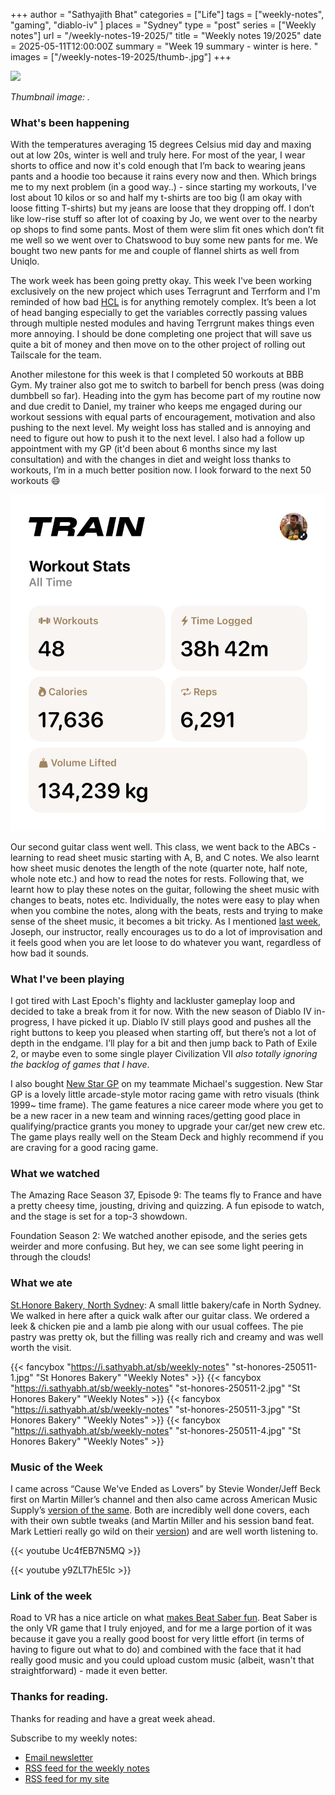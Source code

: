 +++
author = "Sathyajith Bhat"
categories = ["Life"]
tags = ["weekly-notes", "gaming", "diablo-iv" ]
places = "Sydney"
type = "post"
series = ["Weekly notes"]
url = "/weekly-notes-19-2025/"
title = "Weekly notes 19/2025"
date = 2025-05-11T12:00:00Z
summary = "Week 19 summary - winter is here. "
images = ["/weekly-notes-19-2025/thumb-.jpg"]
+++

![](thumb-.jpg)

_Thumbnail image: ._

### What's been happening

With the temperatures averaging 15 degrees Celsius mid day and maxing out at low 20s, winter is well and truly here. For most of the year, I wear shorts to office and now it's cold enough that I’m back to wearing jeans pants and a hoodie too because it rains every now and then. Which brings me to my next problem (in a good way..) - since starting my workouts, I've lost about 10 kilos or so and half my t-shirts are too big (I am okay with loose fitting T-shirts) but my jeans are loose that they dropping off. I don’t like low-rise stuff so after lot of coaxing by Jo, we went over to the nearby op shops to find some pants. Most of them were slim fit ones which don’t fit me well so we went over to Chatswood to buy some new pants for me. We bought two new pants for me and couple of flannel shirts as well from Uniqlo.

The work week has been going pretty okay. This week I've been working exclusively on the new project which uses Terragrunt and Terrform and I'm reminded of how bad [HCL](https://developer.hashicorp.com/terraform/language/syntax/configuration) is for anything remotely complex. It’s been a lot of head banging especially to get the variables correctly passing values through multiple nested modules and having Terrgrunt makes things even more annoying. I should be done completing one project that will save us quite a bit of money and then move on to the other project of rolling out Tailscale for the team.

Another milestone for this week is that I completed 50 workouts at BBB Gym. My trainer also got me to switch to barbell for bench press (was doing dumbbell so far). Heading into the gym has become part of my routine now and due credit to Daniel, my trainer who keeps me engaged during our workout sessions with equal parts of encouragement, motivation and also pushing to the next level. My weight loss has stalled and is annoying and need to figure out how to push it to the next level. I also had a follow up appointment with my GP (it'd been about 6 months since my last consultation) and with the changes in diet and weight loss thanks to workouts, I’m in a much better position now. I look forward to the next 50 workouts 😄

![Train Fitness Stats](train-fitness-stats.jpg)

Our second guitar class went well. This class, we went back to the ABCs - learning to read sheet music starting with A, B, and C notes. We also learnt how sheet music denotes the length of the note (quarter note, half note, whole note etc.) and how to read the notes for rests. Following that, we learnt how to play these notes on the guitar, following the sheet music with changes to beats, notes etc. Individually, the notes were easy to play when when you combine the notes, along with the beats, rests and trying to make sense of the sheet music, it becomes a bit tricky. As I mentioned [last week](/weekly-notes-18-2025/), Joseph, our instructor, really encourages us to do a lot of improvisation and it feels good when you are let loose to do whatever you want, regardless of how bad it sounds.

### What I've been playing

I got tired with Last Epoch's flighty and lackluster gameplay loop and decided to take a break from it for now. With the new season of Diablo IV in-progress, I have picked it up. Diablo IV still plays good and pushes all the right buttons to keep you pleased when starting off, but there’s not a lot of depth in the endgame. I’ll play for a bit and then jump back to Path of Exile 2, or maybe even to some single player Civilization VII _also totally ignoring the backlog of games that I have_.

I also bought [New Star GP](https://store.steampowered.com/app/2217580/New_Star_GP/) on my teammate Michael's suggestion. New Star GP is a lovely little arcade-style motor racing game with retro visuals (think 1999~ time frame). The game features a nice career mode where you get to be a new racer in a new team and winning races/getting good place in qualifying/practice grants you money to upgrade your car/get new crew etc. The game plays really well on the Steam Deck and highly recommend if you are craving for a good racing game.

### What we watched

The Amazing Race Season 37, Episode 9: The teams fly to France and have a pretty cheesy time, jousting, driving and quizzing. A fun episode to watch, and the stage is set for a top-3 showdown.

Foundation Season 2: We watched another episode, and the series gets weirder and more confusing. But hey, we can see some light peering in through the clouds!

### What we ate

[St.Honore Bakery, North Sydney](https://maps.app.goo.gl/zpLBFzvksoJoMo1G9): A small little bakery/cafe in North Sydney. We walked in here after a quick walk after our guitar class. We ordered a leek & chicken pie and a lamb pie along with our usual coffees. The pie pastry was pretty ok, but the filling was really rich and creamy and was well worth the visit.

{{< fancybox "https://i.sathyabh.at/sb/weekly-notes" "st-honores-250511-1.jpg" "St Honores Bakery" "Weekly Notes" >}}
{{< fancybox "https://i.sathyabh.at/sb/weekly-notes" "st-honores-250511-2.jpg" "St Honores Bakery" "Weekly Notes" >}}
{{< fancybox "https://i.sathyabh.at/sb/weekly-notes" "st-honores-250511-3.jpg" "St Honores Bakery" "Weekly Notes" >}}
{{< fancybox "https://i.sathyabh.at/sb/weekly-notes" "st-honores-250511-4.jpg" "St Honores Bakery" "Weekly Notes" >}}

### Music of the Week

I came across “Cause We've Ended as Lovers” by Stevie Wonder/Jeff Beck first on Martin Miller’s channel and then also came across American Music Supply’s [version of the same](https://www.youtube.com/watch?v=Uc4fEB7N5MQ). Both are incredibly well done covers, each with their own subtle tweaks (and Martin Miller and his session band feat. Mark Lettieri really go wild on their [version](https://www.youtube.com/watch?v=y9ZLT7hE5Ic)) and are well worth listening to.

{{< youtube Uc4fEB7N5MQ >}}

{{< youtube y9ZLT7hE5Ic >}}

### Link of the week

Road to VR has a nice article on what [makes Beat Saber fun](https://www.roadtovr.com/beat-saber-instructed-motion-until-you-fall-inside-xr-design/). Beat Saber is the only VR game that I truly enjoyed, and for me a large portion of it was because it gave you a really good boost for very little effort (in terms of having to figure out what to do) and combined with the face that it had really good music and you could upload custom music (albeit, wasn't that straightforward) - made it even better.

### Thanks for reading.

Thanks for reading and have a great week ahead.

Subscribe to my weekly notes:

- [Email newsletter](https://sathyabhat.substack.com/)
- [RSS feed for the weekly notes](https://sathyabh.at/series/weekly-notes/index.xml)
- [RSS feed for my site](https://sathyabh.at/index.xml)

